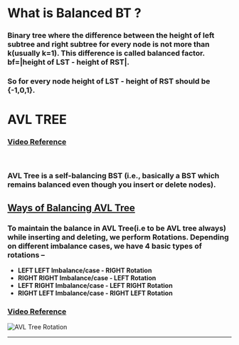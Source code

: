 # **What is Balanced BT ?**

### Binary tree where the difference between the height of left subtree and right subtree **for every node** is not more than k(usually k=1). This difference is called balanced factor. **bf=|height of LST - height of RST|**.

### So for every node **height of LST - height of RST** should be {-1,0,1}.

# **AVL TREE**
### **[Video Reference](https://youtu.be/u3OVSkuOdqI)**
<br>

### AVL Tree is a self-balancing BST (i.e., basically a BST which remains balanced even though you insert or delete nodes).

## <u> **Ways of Balancing AVL Tree** </u>

### To maintain the balance in AVL Tree(i.e to be AVL tree always) while inserting and deleting, we perform Rotations. Depending on different imbalance cases, we have 4 basic types of rotations –

- **LEFT LEFT Imbalance/case - RIGHT Rotation**
- **RIGHT RIGHT Imbalance/case - LEFT Rotation**
- **LEFT RIGHT Imbalance/case - LEFT RIGHT Rotation**
- **RIGHT LEFT Imbalance/case - RIGHT LEFT Rotation**

### **[Video Reference](https://youtu.be/_nyt5QYel3Q)**

![AVL Tree Rotation](https://user-images.githubusercontent.com/64855541/122770456-1522f400-d2c3-11eb-9d95-7bba74a9afc8.jpg)

<hr>


